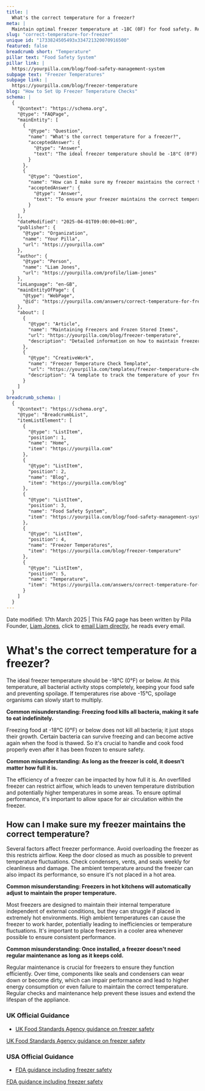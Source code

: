```yaml
---
title: |
  What's the correct temperature for a freezer?
meta: |
  Maintain optimal freezer temperature at -18C (0F) for food safety. Regularly check temperature, avoid overloading, and keep seals clean to ensure efficiency.
slug: "correct-temperature-for-freezer"
unique id: "1733824505493x334721320070916500"
featured: false
breadcrumb short: "Temperature"
pillar text: "Food Safety System"
pillar link: |
  https://yourpilla.com/blog/food-safety-management-system
subpage text: "Freezer Temperatures"
subpage link: |
  https://yourpilla.com/blog/freezer-temperature
blog: "How to Set Up Freezer Temperature Checks"
schema: |
  {
    "@context": "https://schema.org",
    "@type": "FAQPage",
    "mainEntity": [
      {
        "@type": "Question",
        "name": "What's the correct temperature for a freezer?",
        "acceptedAnswer": {
          "@type": "Answer",
          "text": "The ideal freezer temperature should be -18°C (0°F) or below to halt all bacterial activity, ensuring food safety and preventing spoilage. Maintaining this temperature prevents spoilage organisms from multiplying should temperatures rise slightly."
        }
      },
      {
        "@type": "Question",
        "name": "How can I make sure my freezer maintains the correct temperature?",
        "acceptedAnswer": {
          "@type": "Answer",
          "text": "To ensure your freezer maintains the correct temperature, avoid overloading it to allow for adequate airflow, keep the door closed as much as possible to prevent temperature fluctuations, and regularly check components like condensers, vents, and seals for cleanliness and damage. Placing the freezer in a cooler area away from high ambient temperatures also helps in maintaining consistent performance."
        }
      }
    ],
    "dateModified": "2025-04-01T09:00:00+01:00",
    "publisher": {
      "@type": "Organization",
      "name": "Your Pilla",
      "url": "https://yourpilla.com"
    },
    "author": {
      "@type": "Person",
      "name": "Liam Jones",
      "url": "https://yourpilla.com/profile/liam-jones"
    },
    "inLanguage": "en-GB",
    "mainEntityOfPage": {
      "@type": "WebPage",
      "@id": "https://yourpilla.com/answers/correct-temperature-for-freezer"
    },
    "about": [
      {
        "@type": "Article",
        "name": "Maintaining Freezers and Frozen Stored Items",
        "url": "https://yourpilla.com/blog/freezer-temperature",
        "description": "Detailed information on how to maintain freezers for optimal performance and safety."
      },
      {
        "@type": "CreativeWork",
        "name": "Freezer Temperature Check Template",
        "url": "https://yourpilla.com/templates/freezer-temperature-check",
        "description": "A template to track the temperature of your freezer to ensure it consistently meets safety standards."
      }
    ]
  }
breadcrumb_schema: |
  {
    "@context": "https://schema.org",
    "@type": "BreadcrumbList",
    "itemListElement": [
      {
        "@type": "ListItem",
        "position": 1,
        "name": "Home",
        "item": "https://yourpilla.com"
      },
      {
        "@type": "ListItem",
        "position": 2,
        "name": "Blog",
        "item": "https://yourpilla.com/blog"
      },
      {
        "@type": "ListItem",
        "position": 3,
        "name": "Food Safety System",
        "item": "https://yourpilla.com/blog/food-safety-management-system"
      },
      {
        "@type": "ListItem",
        "position": 4,
        "name": "Freezer Temperatures",
        "item": "https://yourpilla.com/blog/freezer-temperature"
      },
      {
        "@type": "ListItem",
        "position": 5,
        "name": "Temperature",
        "item": "https://yourpilla.com/answers/correct-temperature-for-freezer"
      }
    ]
  }
---
```


Date modified: 17th March 2025 | This FAQ page has been written by Pilla Founder, [Liam Jones](https://yourpilla.com/profile/liam-jones), click to [email Liam directly](https://mailto:liam@yourpilla.com), he reads every email.

# What's the correct temperature for a freezer?

The ideal freezer temperature should be -18°C (0°F) or below. At this temperature, all bacterial activity stops completely, keeping your food safe and preventing spoilage. If temperatures rise above -15°C, spoilage organisms can slowly start to multiply.

**Common misunderstanding: Freezing food kills all bacteria, making it safe to eat indefinitely.**

Freezing food at -18°C (0°F) or below does not kill all bacteria; it just stops their growth. Certain bacteria can survive freezing and can become active again when the food is thawed. So it's crucial to handle and cook food properly even after it has been frozen to ensure safety.

**Common misunderstanding: As long as the freezer is cold, it doesn't matter how full it is.**

The efficiency of a freezer can be impacted by how full it is. An overfilled freezer can restrict airflow, which leads to uneven temperature distribution and potentially higher temperatures in some areas. To ensure optimal performance, it's important to allow space for air circulation within the freezer.

## How can I make sure my freezer maintains the correct temperature?

Several factors affect freezer performance. Avoid overloading the freezer as this restricts airflow. Keep the door closed as much as possible to prevent temperature fluctuations. Check condensers, vents, and seals weekly for cleanliness and damage. The ambient temperature around the freezer can also impact its performance, so ensure it's not placed in a hot area.

**Common misunderstanding: Freezers in hot kitchens will automatically adjust to maintain the proper temperature.**

Most freezers are designed to maintain their internal temperature independent of external conditions, but they can struggle if placed in extremely hot environments. High ambient temperatures can cause the freezer to work harder, potentially leading to inefficiencies or temperature fluctuations. It's important to place freezers in a cooler area whenever possible to ensure consistent performance.

**Common misunderstanding: Once installed, a freezer doesn't need regular maintenance as long as it keeps cold.**

Regular maintenance is crucial for freezers to ensure they function efficiently. Over time, components like seals and condensers can wear down or become dirty, which can impair performance and lead to higher energy consumption or even failure to maintain the correct temperature. Regular checks and maintenance help prevent these issues and extend the lifespan of the appliance.

### UK Official Guidance

-   [UK Food Standards Agency guidance on freezer safety](https://www.food.gov.uk/safety-hygiene/how-to-chill-freeze-and-defrost-food-safely)

[UK Food Standards Agency guidance on freezer safety](https://www.food.gov.uk/safety-hygiene/how-to-chill-freeze-and-defrost-food-safely)

### USA Official Guidance

-   [FDA guidance including freezer safety](https://www.fda.gov/consumers/consumer-updates/are-you-storing-food-safely)

[FDA guidance including freezer safety](https://www.fda.gov/consumers/consumer-updates/are-you-storing-food-safely)